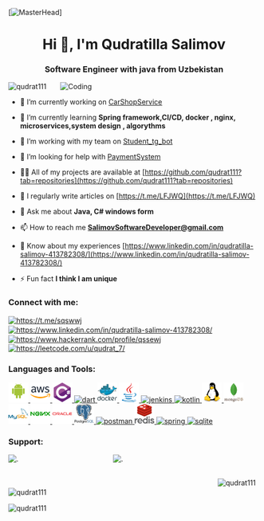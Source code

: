 [![MasterHead](https://static.wixstatic.com/media/b313a9_89ebec0c5f384c65a9551f0c1ec18ca9~mv2.gif)]
<h1 align="center">Hi 👋, I'm Qudratilla Salimov</h1>
<h3 align="center">Software Engineer with java from Uzbekistan</h3>
<img align ="right" alt = "Coding" width="400" src = "https://static.wixstatic.com/media/b313a9_89ebec0c5f384c65a9551f0c1ec18ca9~mv2.gif">

<p align="left"> <img src="https://komarev.com/ghpvc/?username=qudrat111&label=Profile%20views&color=0e75b6&style=flat" alt="qudrat111" /> </p>

- 🔭 I’m currently working on [CarShopService](https://github.com/qudrat111/CarShopService)

- 🌱 I’m currently learning **Spring framework,CI/CD, docker , nginx, microservices,system design , algorythms**

- 👯 I’m working with my team on [Student_tg_bot](https://github.com/qudrat111/Student_Tg_Bot)

- 🤝 I’m looking for help with [PaymentSystem](https://github.com/qudrat111/PaymentSystem)

- 👨‍💻 All of my projects are available at [https://github.com/qudrat111?tab=repositories](https://github.com/qudrat111?tab=repositories)

- 📝 I regularly write articles on [https://t.me/LFJWQ](https://t.me/LFJWQ)

- 💬 Ask me about **Java, C# windows form**

- 📫 How to reach me **SalimovSoftwareDeveloper@gmail.com**

- 📄 Know about my experiences [https://www.linkedin.com/in/qudratilla-salimov-413782308/](https://www.linkedin.com/in/qudratilla-salimov-413782308/)

- ⚡ Fun fact **I think I am unique**

<h3 align="left">Connect with me:</h3>
<p align="left">
<a href="https://dev.to/https://t.me/sqswwj" target="blank"><img align="center" src="https://raw.githubusercontent.com/rahuldkjain/github-profile-readme-generator/master/src/images/icons/Social/devto.svg" alt="https://t.me/sqswwj" height="30" width="40" /></a>
<a href="https://linkedin.com/in/https://www.linkedin.com/in/qudratilla-salimov-413782308/" target="blank"><img align="center" src="https://raw.githubusercontent.com/rahuldkjain/github-profile-readme-generator/master/src/images/icons/Social/linked-in-alt.svg" alt="https://www.linkedin.com/in/qudratilla-salimov-413782308/" height="30" width="40" /></a>
<a href="https://www.hackerrank.com/https://www.hackerrank.com/profile/qssewj" target="blank"><img align="center" src="https://raw.githubusercontent.com/rahuldkjain/github-profile-readme-generator/master/src/images/icons/Social/hackerrank.svg" alt="https://www.hackerrank.com/profile/qssewj" height="30" width="40" /></a>
<a href="https://www.leetcode.com/https://leetcode.com/u/qudrat_7/" target="blank"><img align="center" src="https://raw.githubusercontent.com/rahuldkjain/github-profile-readme-generator/master/src/images/icons/Social/leet-code.svg" alt="https://leetcode.com/u/qudrat_7/" height="30" width="40" /></a>
</p>

<h3 align="left">Languages and Tools:</h3>
<p align="left"> <a href="https://developer.android.com" target="_blank" rel="noreferrer"> <img src="https://raw.githubusercontent.com/devicons/devicon/master/icons/android/android-original-wordmark.svg" alt="android" width="40" height="40"/> </a> <a href="https://aws.amazon.com" target="_blank" rel="noreferrer"> <img src="https://raw.githubusercontent.com/devicons/devicon/master/icons/amazonwebservices/amazonwebservices-original-wordmark.svg" alt="aws" width="40" height="40"/> </a> <a href="https://www.w3schools.com/cs/" target="_blank" rel="noreferrer"> <img src="https://raw.githubusercontent.com/devicons/devicon/master/icons/csharp/csharp-original.svg" alt="csharp" width="40" height="40"/> </a> <a href="https://dart.dev" target="_blank" rel="noreferrer"> <img src="https://www.vectorlogo.zone/logos/dartlang/dartlang-icon.svg" alt="dart" width="40" height="40"/> </a> <a href="https://www.docker.com/" target="_blank" rel="noreferrer"> <img src="https://raw.githubusercontent.com/devicons/devicon/master/icons/docker/docker-original-wordmark.svg" alt="docker" width="40" height="40"/> </a> <a href="https://www.java.com" target="_blank" rel="noreferrer"> <img src="https://raw.githubusercontent.com/devicons/devicon/master/icons/java/java-original.svg" alt="java" width="40" height="40"/> </a> <a href="https://www.jenkins.io" target="_blank" rel="noreferrer"> <img src="https://www.vectorlogo.zone/logos/jenkins/jenkins-icon.svg" alt="jenkins" width="40" height="40"/> </a> <a href="https://kotlinlang.org" target="_blank" rel="noreferrer"> <img src="https://www.vectorlogo.zone/logos/kotlinlang/kotlinlang-icon.svg" alt="kotlin" width="40" height="40"/> </a> <a href="https://www.linux.org/" target="_blank" rel="noreferrer"> <img src="https://raw.githubusercontent.com/devicons/devicon/master/icons/linux/linux-original.svg" alt="linux" width="40" height="40"/> </a> <a href="https://www.mongodb.com/" target="_blank" rel="noreferrer"> <img src="https://raw.githubusercontent.com/devicons/devicon/master/icons/mongodb/mongodb-original-wordmark.svg" alt="mongodb" width="40" height="40"/> </a> <a href="https://www.mysql.com/" target="_blank" rel="noreferrer"> <img src="https://raw.githubusercontent.com/devicons/devicon/master/icons/mysql/mysql-original-wordmark.svg" alt="mysql" width="40" height="40"/> </a> <a href="https://www.nginx.com" target="_blank" rel="noreferrer"> <img src="https://raw.githubusercontent.com/devicons/devicon/master/icons/nginx/nginx-original.svg" alt="nginx" width="40" height="40"/> </a> <a href="https://www.oracle.com/" target="_blank" rel="noreferrer"> <img src="https://raw.githubusercontent.com/devicons/devicon/master/icons/oracle/oracle-original.svg" alt="oracle" width="40" height="40"/> </a> <a href="https://www.postgresql.org" target="_blank" rel="noreferrer"> <img src="https://raw.githubusercontent.com/devicons/devicon/master/icons/postgresql/postgresql-original-wordmark.svg" alt="postgresql" width="40" height="40"/> </a> <a href="https://postman.com" target="_blank" rel="noreferrer"> <img src="https://www.vectorlogo.zone/logos/getpostman/getpostman-icon.svg" alt="postman" width="40" height="40"/> </a> <a href="https://redis.io" target="_blank" rel="noreferrer"> <img src="https://raw.githubusercontent.com/devicons/devicon/master/icons/redis/redis-original-wordmark.svg" alt="redis" width="40" height="40"/> </a> <a href="https://spring.io/" target="_blank" rel="noreferrer"> <img src="https://www.vectorlogo.zone/logos/springio/springio-icon.svg" alt="spring" width="40" height="40"/> </a> <a href="https://www.sqlite.org/" target="_blank" rel="noreferrer"> <img src="https://www.vectorlogo.zone/logos/sqlite/sqlite-icon.svg" alt="sqlite" width="40" height="40"/> </a> </p>

<h3 align="left">Support:</h3>
<p><a href="https://www.buymeacoffee.com/."> <img align="left" src="https://cdn.buymeacoffee.com/buttons/v2/default-yellow.png" height="50" width="210" alt="." /></a><a href="https://ko-fi.com/."> <img align="left" src="https://cdn.ko-fi.com/cdn/kofi3.png?v=3" height="50" width="210" alt="." /></a></p><br><br>

<p><img align="left" src="https://github-readme-stats.vercel.app/api/top-langs?username=qudrat111&show_icons=true&locale=en&layout=compact" alt="qudrat111" /></p>

<p>&nbsp;<img align="center" src="https://github-readme-stats.vercel.app/api?username=qudrat111&show_icons=true&locale=en" alt="qudrat111" /></p>

<p><img align="center" src="https://github-readme-streak-stats.herokuapp.com/?user=qudrat111&" alt="qudrat111" /></p>
